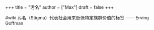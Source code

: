 +++
title = "污名"
author = ["Max"]
draft = false
+++

\#wiki
污名（Stigma）代表社会用来贬低特定族群价值的标签 —— Erving Goffman
